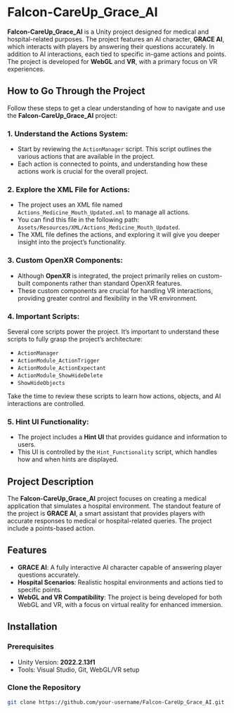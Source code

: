 # Falcon-CareUp_Grace_AI

**Falcon-CareUp_Grace_AI** is a Unity project designed for medical and hospital-related purposes. The project features an AI character, **GRACE AI**, which interacts with players by answering their questions accurately. In addition to AI interactions, each tied to specific in-game actions and points. The project is developed for **WebGL** and **VR**, with a primary focus on VR experiences.

## How to Go Through the Project

Follow these steps to get a clear understanding of how to navigate and use the **Falcon-CareUp_Grace_AI** project:

### 1. Understand the Actions System:

- Start by reviewing the `ActionManager` script. This script outlines the various actions that are available in the project.
- Each action is connected to points, and understanding how these actions work is crucial for the overall project.

### 2. Explore the XML File for Actions:

- The project uses an XML file named `Actions_Medicine_Mouth_Updated.xml` to manage all actions.
- You can find this file in the following path: `Assets/Resources/XML/Actions_Medicine_Mouth_Updated`.
- The XML file defines the actions, and exploring it will give you deeper insight into the project’s functionality.

### 3. Custom OpenXR Components:

- Although **OpenXR** is integrated, the project primarily relies on custom-built components rather than standard OpenXR features.
- These custom components are crucial for handling VR interactions, providing greater control and flexibility in the VR environment.

### 4. Important Scripts:

Several core scripts power the project. It’s important to understand these scripts to fully grasp the project’s architecture:
   - `ActionManager`
   - `ActionModule_ActionTrigger`
   - `ActionModule_ActionExpectant`
   - `ActionModule_ShowHideDelete`
   - `ShowHideObjects`

Take the time to review these scripts to learn how actions, objects, and AI interactions are controlled.

### 5. Hint UI Functionality:

- The project includes a **Hint UI** that provides guidance and information to users.
- This UI is controlled by the `Hint_Functionality` script, which handles how and when hints are displayed.
## Project Description

The **Falcon-CareUp_Grace_AI** project focuses on creating a medical application that simulates a hospital environment. The standout feature of the project is **GRACE AI**, a smart assistant that provides players with accurate responses to medical or hospital-related queries. The project include  a points-based action.

## Features

- **GRACE AI**: A fully interactive AI character capable of answering player questions accurately.
- **Hospital Scenarios**: Realistic hospital environments and actions tied to specific points.
- **WebGL and VR Compatibility**: The project is being developed for both WebGL and VR, with a focus on virtual reality for enhanced immersion.

## Installation

### Prerequisites

- Unity Version: **2022.2.13f1**
- Tools: Visual Studio, Git, WebGL/VR setup

### Clone the Repository
```bash
git clone https://github.com/your-username/Falcon-CareUp_Grace_AI.git
